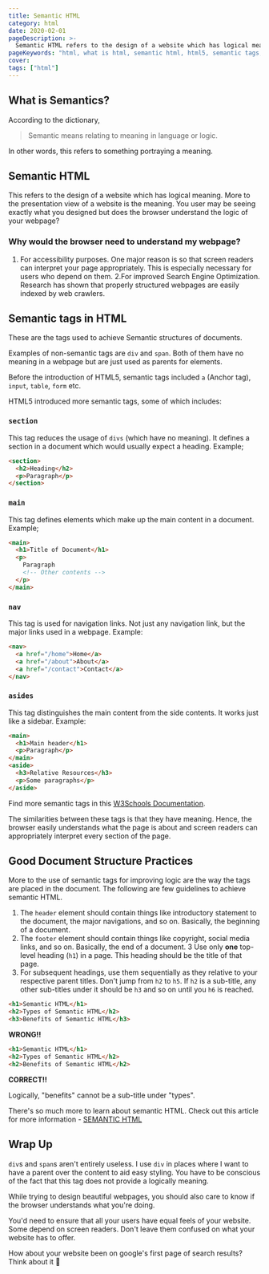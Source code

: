 ```yaml
---
title: Semantic HTML
category: html
date: 2020-02-01
pageDescription: >-
  Semantic HTML refers to the design of a website which has logical meaning. This allows the pages to be easily interpreted by screen readers and also aid in easy indexing by web crawlers for SEO.
pageKeywords: "html, what is html, semantic html, html5, semantic tags, section, asides, article, footer, header, main"
cover:
tags: ["html"]
---
```


## What is Semantics?

According to the dictionary,

> Semantic means relating to meaning in language or logic.

In other words, this refers to something portraying a meaning.

## Semantic HTML

This refers to the design of a website which has logical meaning. More to the presentation view of a website is the meaning. You user may be seeing exactly what you designed but does the browser understand the logic of your webpage?

### Why would the browser need to understand my webpage?

1. For accessibility purposes. One major reason is so that screen readers can interpret your page appropriately. This is especially necessary for users who depend on them.
   2.For improved Search Engine Optimization. Research has shown that properly structured webpages are easily indexed by web crawlers.

## Semantic tags in HTML

These are the tags used to achieve Semantic structures of documents.

Examples of non-semantic tags are `div` and `span`. Both of them have no meaning in a webpage but are just used as parents for elements.

Before the introduction of HTML5, semantic tags included `a` (Anchor tag), `input`, `table`, `form` etc.

HTML5 introduced more semantic tags, some of which includes:

### `section`

This tag reduces the usage of `divs` (which have no meaning). It defines a section in a document which would usually expect a heading. Example;

```html
<section>
  <h2>Heading</h2>
  <p>Paragraph</p>
</section>
```

### `main`

This tag defines elements which make up the main content in a document. Example;

```html
<main>
  <h1>Title of Document</h1>
  <p>
    Paragraph
    <!-- Other contents -->
  </p>
</main>
```

### `nav`

This tag is used for navigation links. Not just any navigation link, but the major links used in a webpage. Example:

```html
<nav>
  <a href="/home">Home</a>
  <a href="/about">About</a>
  <a href="/contact">Contact</a>
</nav>
```

### `asides`

This tag distinguishes the main content from the side contents. It works just like a sidebar. Example:

```html
<main>
  <h1>Main header</h1>
  <p>Paragraph</p>
</main>
<aside>
  <h3>Relative Resources</h3>
  <p>Some paragraphs</p>
</aside>
```

Find more semantic tags in this [W3Schools Documentation](https://www.w3schools.com/html/html5_semantic_elements.asp).

The similarities between these tags is that they have meaning. Hence, the browser easily understands what the page is about and screen readers can appropriately interpret every section of the page.

## Good Document Structure Practices

More to the use of semantic tags for improving logic are the way the tags are placed in the document. The following are few guidelines to achieve semantic HTML.

1. The `header` element should contain things like introductory statement to the document, the major navigations, and so on. Basically, the beginning of a document.
2. The `footer` element should contain things like copyright, social media links, and so on. Basically, the end of a document.
   3 Use only **one** top-level heading (`h1`) in a page. This heading should be the title of that page.
3. For subsequent headings, use them sequentially as they relative to your respective parent titles. Don't jump from `h2` to `h5`. If `h2` is a sub-title, any other sub-titles under it should be `h3` and so on until you `h6` is reached.

```html
<h1>Semantic HTML</h1>
<h2>Types of Semantic HTML</h2>
<h3>Benefits of Semantic HTML</h3>
```

**WRONG!!**

```html
<h1>Semantic HTML</h1>
<h2>Types of Semantic HTML</h2>
<h2>Benefits of Semantic HTML</h2>
```

**CORRECT!!**

Logically, "benefits" cannot be a sub-title under "types".

There's so much more to learn about semantic HTML. Check out this article for more information - [SEMANTIC HTML](https://internetingishard.com/html-and-css/semantic-html/)

## Wrap Up

`div`s and `span`s aren't entirely useless. I use `div` in places where I want to have a parent over the content to aid easy styling. You have to be conscious of the fact that this tag does not provide a logically meaning.

While trying to design beautiful webpages, you should also care to know if the browser understands what you're doing.

You'd need to ensure that all your users have equal feels of your website. Some depend on screen readers. Don't leave them confused on what your website has to offer.

How about your website been on google's first page of search results? Think about it 🙂
